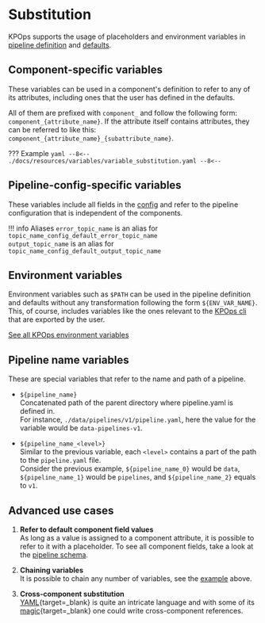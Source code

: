 # Substitution

KPOps supports the usage of placeholders and environment variables in 
[pipeline definition](../components/overview.md) and [defaults](../defaults.md).

## Component-specific variables

These variables can be used in a component's definition to refer to any of its attributes,
including ones that the user has defined in the defaults.

All of them are prefixed with `component_` and follow the following form: `component_{attribute_name}`.
If the attribute itself contains attributes, they can be referred to like this:
`component_{attribute_name}_{subattribute_name}`.

??? Example
    ```yaml
    --8<--
    ./docs/resources/variables/variable_substitution.yaml
    --8<--
    ```

## Pipeline-config-specific variables

These variables include all fields in the [config](../config.md)
and refer to the pipeline configuration that is independent of the components.

!!! info Aliases
    `error_topic_name` is an alias for `topic_name_config_default_error_topic_name`  
    `output_topic_name` is an alias for `topic_name_config_default_output_topic_name`

## Environment variables

Environment variables such as `$PATH` can be used in the pipeline definition and defaults without any transformation
following the form `${ENV_VAR_NAME}`.
This, of course, includes variables like the ones relevant to the [KPOps cli](../../references/cli-commands.md)
that are exported by the user.

[See all KPOps environment variables](environment_variables.md)

## Pipeline name variables

These are special variables that refer to the name and path of a pipeline.

- `${pipeline_name}`  
    Concatenated path of the parent directory where pipeline.yaml is defined in.  
    For instance, `./data/pipelines/v1/pipeline.yaml`, here the value for the variable would be `data-pipelines-v1`.

- `${pipeline_name_<level>}`  
    Similar to the previous variable, each `<level>` contains a part of the path to the `pipeline.yaml` file.  
    Consider the previous example, `${pipeline_name_0}` would be `data`, `${pipeline_name_1}` would be `pipelines`,
    and `${pipeline_name_2}` equals to `v1`.

## Advanced use cases

1. **Refer to default component field values**  
As long as a value is assigned to a component attribute, it is possible to refer to it with a placeholder.
To see all component fields, take a look at the [pipeline schema](../../../schema/pipeline.json).

2. **Chaining variables**  
It is possible to chain any number of variables, see the [example](#component-specific-variables) above.

3. **Cross-component substitution**  
[YAML](https://yaml.org/){target=_blank} is quite an intricate language and with some of its [magic](https://yaml.org/spec/1.2.2/#692-node-anchors){target=_blank} one could write cross-component references.